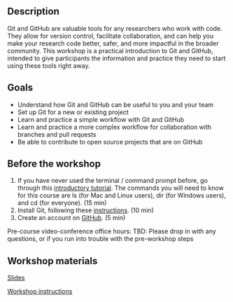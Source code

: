 ## Description

Git and GitHub are valuable tools for any researchers who work with code.  They allow for version control, facilitate collaboration, and can help you make your research code better, safer, and more impactful in the broader community. This workshop is a practical introduction to Git and GitHub, intended to give participants the information and practice they need to start using these tools right away.

## Goals

<ul>
  <li> Understand how Git and GitHub can be useful to you and your team </li>
  <li> Set up Git for a new or existing project </li>
  <li> Learn and practice a simple workflow with Git and GitHub </li>
  <li> Learn and practice a more complex workflow for collaboration with branches and pull requests</li>
  <li> Be able to contribute to open source projects that are on GitHub</li>
</ul>

## Before the workshop

1. If you have never used the terminal / command prompt before, go through this [introductory tutorial](https://tutorial.djangogirls.org/en/intro_to_command_line/). The commands you will need to know for this course are ls (for Mac and Linux users), dir (for Windows users), and cd (for everyone). (15 min)
2. Install Git, following these [instructions](install_git.md). (10 min)
3. Create an account on [GitHub](https://github.com). (5 min)

Pre-course video-conference office hours:
TBD: Please drop in with any questions, or if you run into trouble with the pre-workshop steps

## Workshop materials
[Slides](git_workshop_slides.pdf)

[Workshop instructions](git_workshop.md)
